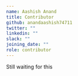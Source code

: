 ```yaml
---
name: Aashish Anand
title: Contributor
github: anandaashish74711
twitter: ""
linkedin: ""
slack: ""
joining_date: ""
role: contributor
---
```


Still waiting for this
